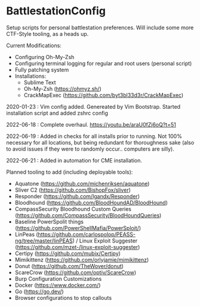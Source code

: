 # BattlestationConfig
Setup scripts for personal battlestation preferences. Will include some more CTF-Style tooling, as a heads up.

Current Modifications:
- Configuring Oh-My-Zsh
- Configuring terminal logging for regular and root users (personal script)
- Fully patching system
- Installations:
  - Sublime Text
  - Oh-My-Zsh (https://ohmyz.sh/)
  - CrackMapExec (https://github.com/byt3bl33d3r/CrackMapExec)

2020-01-23 : Vim config added. Genereated by Vim Bootstrap.
             Started installation script and added zshrc config

2022-06-18 : Complete overhaul. https://youtu.be/araU0fZj6oQ?t=51

2022-06-19 : Added in checks for all installs prior to running. Not 100% necessary for all locations, but being redundant for thoroughness sake (also to avoid issues if they were to randomly occur.. computers are silly).

2022-06-21 : Added in automation for CME installation.

Planned tooling to add (including deployable tools):
- Aquatone (https://github.com/michenriksen/aquatone)
- Sliver C2 (https://github.com/BishopFox/sliver)
- Responder (https://github.com/lgandx/Responder)
- Bloodhound (https://github.com/BloodHoundAD/BloodHound)
- CompassSecurity Bloodhound Custom Queries (https://github.com/CompassSecurity/BloodHoundQueries)
- Baseline PowerSpolit things (https://github.com/PowerShellMafia/PowerSploit/)
- LinPeas (https://github.com/carlospolop/PEASS-ng/tree/master/linPEAS) / Linux Exploit Suggester (https://github.com/mzet-/linux-exploit-suggester)
- Certipy (https://github.com/mubix/Certipy)
- Mimikittenz (https://github.com/orlyjamie/mimikittenz)
- Donut (https://github.com/TheWover/donut)
- ScareCrow (https://github.com/optiv/ScareCrow)
- Burp Configuration Customizations
- Docker (https://www.docker.com/)
- Go (https://go.dev/)
- Browser configurations to stop callouts